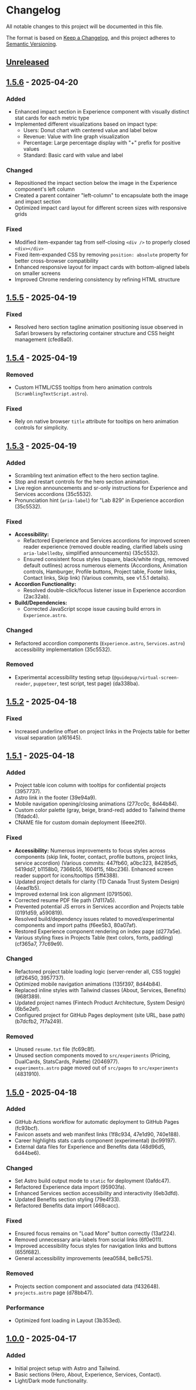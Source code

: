 # Changelog
All notable changes to this project will be documented in this file.

The format is based on [Keep a Changelog](https://keepachangelog.com/en/1.0.0/),
and this project adheres to [Semantic Versioning](https://semver.org/spec/v2.0.0.html).

## [Unreleased]

## [1.5.6] - 2025-04-20
### Added
- Enhanced impact section in Experience component with visually distinct stat cards for each metric type
- Implemented different visualizations based on impact type:
  - Users: Donut chart with centered value and label below
  - Revenue: Value with line graph visualization
  - Percentage: Large percentage display with "+" prefix for positive values
  - Standard: Basic card with value and label

### Changed
- Repositioned the impact section below the image in the Experience component's left column
- Created a parent container "left-column" to encapsulate both the image and impact section
- Optimized impact card layout for different screen sizes with responsive grids

### Fixed
- Modified item-expander tag from self-closing `<div />` to properly closed `<div></div>`
- Fixed item-expanded CSS by removing `position: absolute` property for better cross-browser compatibility
- Enhanced responsive layout for impact cards with bottom-aligned labels on smaller screens
- Improved Chrome rendering consistency by refining HTML structure

## [1.5.5] - 2025-04-19
### Fixed
- Resolved hero section tagline animation positioning issue observed in Safari browsers by refactoring container structure and CSS height management (cfed8a0).

## [1.5.4] - 2025-04-19
### Removed
- Custom HTML/CSS tooltips from hero animation controls (`ScramblingTextScript.astro`).

### Fixed
- Rely on native browser `title` attribute for tooltips on hero animation controls for simplicity.

## [1.5.3] - 2025-04-19
### Added
- Scrambling text animation effect to the hero section tagline.
- Stop and restart controls for the hero section animation.
- Live region announcements and sr-only instructions for Experience and Services accordions (35c5532).
- Pronunciation hint (`aria-label`) for "Lab 829" in Experience accordion (35c5532).

### Fixed
- **Accessibility:**
  - Refactored Experience and Services accordions for improved screen reader experience (removed double reading, clarified labels using `aria-labelledby`, simplified announcements) (35c5532).
  - Ensured consistent focus styles (square, black/white rings, removed default outlines) across numerous elements (Accordions, Animation controls, Hamburger, Profile buttons, Project table, Footer links, Contact links, Skip link) (Various commits, see v1.5.1 details).
- **Accordion Functionality:**
  - Resolved double-click/focus listener issue in Experience accordion (2ac32ab).
- **Build/Dependencies:**
  - Corrected JavaScript scope issue causing build errors in `Experience.astro`.

### Changed
- Refactored accordion components (`Experience.astro`, `Services.astro`) accessibility implementation (35c5532).

### Removed
- Experimental accessibility testing setup (`@guidepup/virtual-screen-reader`, `puppeteer`, test script, test page) (da338ba).

## [1.5.2] - 2025-04-18
### Fixed
- Increased underline offset on project links in the Projects table for better visual separation (a161645).

## [1.5.1] - 2025-04-18
### Added
- Project table icon column with tooltips for confidential projects (3957737).
- Astro link in the footer (39e94a9).
- Mobile navigation opening/closing animations (277cc0c, 8d44b84).
- Custom color palette (gray, beige, brand-red) added to Tailwind theme (1fdadc4).
- CNAME file for custom domain deployment (6eee2f0).

### Fixed
- **Accessibility:** Numerous improvements to focus styles across components (skip link, footer, contact, profile buttons, project links, service accordion) (Various commits: 447fb60, a0bc323, 84285d5, 5419dd7, b1158b0, 7366b55, 1604f15, f4bc236). Enhanced screen reader support for icons/tooltips (5ff4388).
- Updated project details for clarity (TD Canada Trust System Design) (4ead1b5).
- Improved external link icon alignment (0791506).
- Corrected resume PDF file path (7d117a5).
- Prevented potential JS errors in Services accordion and Projects table (0191d59, a590819).
- Resolved build/dependency issues related to moved/experimental components and import paths (f6ee5b3, 80a07af).
- Restored Experience component rendering on index page (d277a5e).
- Various styling fixes in Projects Table (text colors, fonts, padding) (cf365a7, 77c69e9).

### Changed
- Refactored project table loading logic (server-render all, CSS toggle) (df26450, 3957737).
- Optimized mobile navigation animations (135f397, 8d44b84).
- Replaced inline styles with Tailwind classes (About, Services, Benefits) (968f389).
- Updated project names (Fintech Product Architecture, System Design) (6b5e2ef).
- Configured project for GitHub Pages deployment (site URL, base path) (b7dcfb2, 7f7a249).

### Removed
- Unused `resume.txt` file (fc69c8f).
- Unused section components moved to `src/experiments` (Pricing, DualCards, StatsCards, Palette) (2046977).
- `experiments.astro` page moved out of `src/pages` to `src/experiments` (4831910).

## [1.5.0] - 2025-04-18
### Added
- GitHub Actions workflow for automatic deployment to GitHub Pages (fc93bcf).
- Favicon assets and web manifest links (1f8c934, 47e1d90, 740e188).
- Career highlights stats cards component (experimental) (bc99197).
- External data files for Experience and Benefits data (48d96d5, 6d44be6).

### Changed
- Set Astro build output mode to `static` for deployment (0afdc47).
- Refactored Experience data import (95903fa).
- Enhanced Services section accessibility and interactivity (6eb3dfd).
- Updated Benefits section styling (79e4f33).
- Refactored Benefits data import (468cacc).

### Fixed
- Ensured focus remains on "Load More" button correctly (13af224).
- Removed unnecessary aria-labels from social links (6f0e011).
- Improved accessibility focus styles for navigation links and buttons (655f682).
- General accessibility improvements (eea0584, be8c575).

### Removed
- Projects section component and associated data (f432648).
- `projects.astro` page (d78bb47).

### Performance
- Optimized font loading in Layout (3b353ed).

## [1.0.0] - 2025-04-17
### Added
- Initial project setup with Astro and Tailwind.
- Basic sections (Hero, About, Experience, Services, Contact).
- Light/Dark mode functionality.

[Unreleased]: https://github.com/julianpinedayyz/portfolio/compare/v1.5.6...HEAD
[1.5.6]: https://github.com/julianpinedayyz/portfolio/compare/v1.5.5...v1.5.6
[1.5.5]: https://github.com/julianpinedayyz/portfolio/compare/v1.5.4...v1.5.5
[1.5.4]: https://github.com/julianpinedayyz/portfolio/compare/v1.5.3...v1.5.4
[1.5.3]: https://github.com/julianpinedayyz/portfolio/compare/v1.5.2...v1.5.3
[1.5.2]: https://github.com/julianpinedayyz/portfolio/compare/v1.5.1...v1.5.2
[1.5.1]: https://github.com/julianpinedayyz/portfolio/compare/v1.5.0...v1.5.1
[1.5.0]: https://github.com/julianpinedayyz/portfolio/compare/v1.0.0...v1.5.0
[1.0.0]: https://github.com/julianpinedayyz/portfolio/releases/tag/v1.0.0